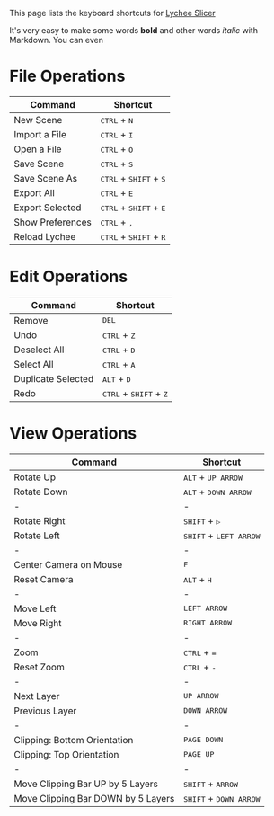 
This page lists the keyboard shortcuts for [Lychee Slicer](https://lychee.mango3d.io/)

It's very easy to make some words **bold** and other words *italic* with Markdown. You can even 

# File Operations

Command | Shortcut
------------ | -------------
New Scene | <kbd>CTRL</kbd> + <kbd>N</kbd>
Import a File | <kbd>CTRL</kbd> + <kbd>I</kbd>
Open a File | <kbd>CTRL</kbd> + <kbd>O</kbd>
Save Scene | <kbd>CTRL</kbd> + <kbd>S</kbd>
Save Scene As | <kbd>CTRL</kbd> + <kbd>SHIFT</kbd> + <kbd>S</kbd>
Export All | <kbd>CTRL</kbd> + <kbd>E</kbd>
Export Selected | <kbd>CTRL</kbd> + <kbd>SHIFT</kbd> + <kbd>E</kbd>
Show Preferences | <kbd>CTRL</kbd> + <kbd>,</kbd>
Reload Lychee | <kbd>CTRL</kbd> + <kbd>SHIFT</kbd> + <kbd>R</kbd>


# Edit Operations

Command | Shortcut
------------ | -------------
Remove | <kbd>DEL</kbd>
Undo | <kbd>CTRL</kbd> + <kbd>Z</kbd>
Deselect All | <kbd>CTRL</kbd> + <kbd>D</kbd>
Select All |  <kbd>CTRL</kbd> + <kbd>A</kbd>
Duplicate Selected |  <kbd>ALT</kbd> + <kbd>D</kbd>
Redo | <kbd>CTRL</kbd> + <kbd>SHIFT</kbd> + <kbd>Z</kbd>

# View Operations

Command | Shortcut
------------ | -------------
Rotate Up | <kbd>ALT</kbd> + <kbd>UP ARROW</kbd>
Rotate Down | <kbd>ALT</kbd> + <kbd>DOWN ARROW</kbd>
-|-
Rotate Right | <kbd>SHIFT</kbd> + <kbd>&#9655;</kbd>
Rotate Left | <kbd>SHIFT</kbd> + <kbd>LEFT ARROW</kbd>
-|-
Center Camera on Mouse | <kbd>F</kbd>
Reset Camera | <kbd>ALT</kbd> + <kbd>H</kbd>
-|-
Move Left | <kbd>LEFT ARROW</kbd>
Move Right | <kbd>RIGHT ARROW</kbd>
-|-
Zoom | <kbd>CTRL</kbd> + <kbd>=</kbd>
Reset Zoom | <kbd>CTRL</kbd> + <kbd>-</kbd>
-|-
Next Layer | <kbd>UP ARROW</kbd>
Previous Layer | <kbd>DOWN ARROW</kbd>
-|-
Clipping: Bottom Orientation | <kbd>PAGE DOWN</kbd>
Clipping: Top Orientation | <kbd>PAGE UP</kbd>
-|-
Move Clipping Bar UP by 5 Layers | <kbd>SHIFT</kbd> + <kbd>ARROW</kbd>
Move Clipping Bar DOWN by 5 Layers | <kbd>SHIFT</kbd> + <kbd>DOWN ARROW</kbd>






